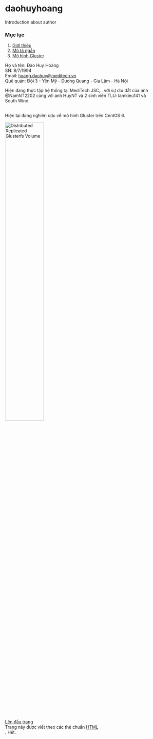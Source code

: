 # daohuyhoang
Introduction about author<br>

<h3 name="top">Mục lục</h3>
<ol>
  <li><a href="#intro">Giới thiệu</a></li>
  <li><a href="#des">Mô tả ngắn</a></li>
  <li><a href="#gluster">Mô hình Gluster</a></li>
</ol>

<p name="intro">
Họ và tên: Đào Huy Hoàng<br>
SN: 8/7/1994<br>
Email: <a href="mailto:hoang.daohuy@meditech.vn?Subject=Xin_Chào" target="_top">hoang.daohuy@meditech.vn</a><br>
Quê quán: Đội 3 - Yên Mỹ - Dương Quang - Gia Lâm - Hà Nội<br></p>
<p name="des">Hiện đang thực tập hệ thống tại MediTech JSC,.. với sự dìu dắt của anh @NamNT2202 cùng với anh HuyNT và 2 sinh viên TLU: lamkieu141 và South Wind.</p><br>
Hiện tại đang nghiên cứu về mô hình Gluster trên CentOS 6.

<img name="gluster" src="http://www.gluster.org/community/documentation/images/2/21/Distributed-Replicated-volume.png" alt="Distributed Replicated Glusterfs Volume" height="50%" width="50%"> <br>
<a href="#top">Lên đầu trang</a><br>
Trang này được viết theo các thẻ chuẩn <a href="http://www.w3schools.com/html/default.asp">HTML</a><br>.
Hết.
